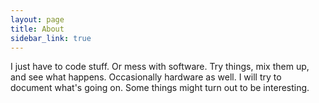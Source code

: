 ```yaml
---
layout: page
title: About
sidebar_link: true
---
```


I just have to code stuff. Or mess with software. Try things, mix them up, and see what happens. Occasionally hardware as well. I will try to document what's going on. Some things might turn out to be interesting.